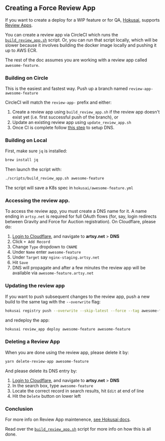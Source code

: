 ## Creating a Force Review App

If you want to create a deploy for a WIP feature or for QA, [Hokusai](), supports [Review Apps](https://github.com/artsy/hokusai/blob/master/docs/Review_Apps.md).

You can create a review app via CircleCI which runs the [`build_review_app.sh`](https://github.com/artsy/force/blob/master/scripts/build_review_app.sh) script. Or, you can run that script locally, which will be slower because it involves building the docker image locally and pushing it up to AWS ECR.

The rest of the doc assumes you are working with a review app called `awesome-feature`.

### Building on Circle

This is the easiest and fastest way. Push up a branch named `review-app-awesome-feature`

CircleCI will match the `review-app-` prefix and either:

1. Create a review app using `build_review_app.sh` if the review app doesn't
   exist yet (i.e. first successful push of the branch), or
2. Update an existing review app using `update_review_app.sh`
3. Once CI is complete follow [this step](https://github.com/artsy/force/blob/master/docs/creating_review_app.md#dns-setup) to setup DNS.

### Building on Local

First, make sure `jq` is installed:

```sh
brew install jq
```

Then launch the script with:

```sh
./scripts/build_review_app.sh awesome-feature
```

The script will save a K8s spec in `hokusai/awesome-feature.yml`

### Accessing the review app.

To access the review app, you must create a DNS name for it. A name ending in `artsy.net` is required for full OAuth flows (for, say, login redirects between Gravity and Force for Auction registration). On Cloudflare, please do:

1. [Login to Cloudflare](https://dash.cloudflare.com/), and navigate to **artsy.net** > **DNS**
1. Click `+ Add Record`
1. Change `Type` dropdown to `CNAME`
1. Under `Name` enter `awesome-feature`
1. Under `Target` say `nginx-staging.artsy.net`
1. Hit `Save`
1. DNS will propagate and after a few minutes the review app will be available via `awesome-feature.artsy.net`

### Updating the review app

If you want to push subsequent changes to the review app, push a new build to the same tag with the `--overwrite` flag:

```sh
hokusai registry push --overwrite --skip-latest --force --tag awesome-feature
```

and redeploy the app:

```sh
hokusai review_app deploy awesome-feature awesome-feature
```

### Deleting a Review App

When you are done using the review app, please delete it by:

```sh
yarn delete-review-app awesome-feature
```

And please delete its DNS entry by:

1. [Login to Cloudflare](https://dash.cloudflare.com/), and navigate to **artsy.net** > **DNS**
1. In the search box, type `awesome-feature`
1. Locate the correct record in search results, hit `Edit` at end of line
1. Hit the `Delete` button on lower left

### Conclusion

For more info on Review App maintenence, [see Hokusai docs](https://github.com/artsy/hokusai/blob/master/docs/Review_Apps.md).

Read over the [`build_review_app.sh`](https://github.com/artsy/force/blob/master/scripts/build_review_app.sh) script for more info on how this is all done.
